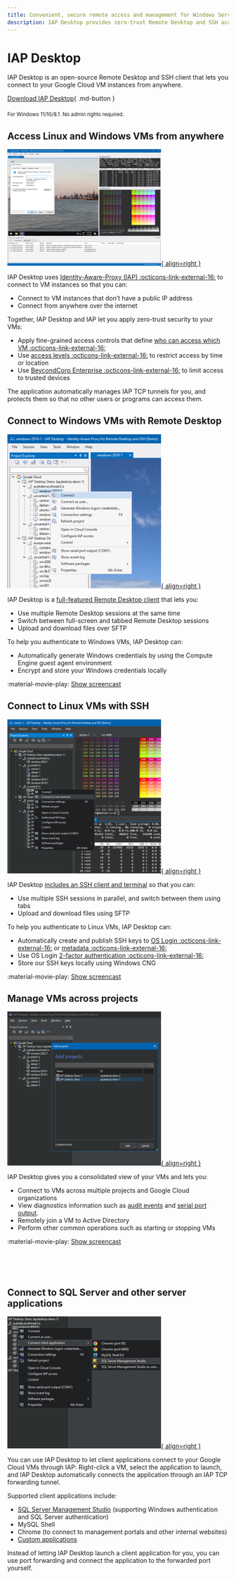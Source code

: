 ```yaml
---
title: Convenient, secure remote access and management for Windows Server and Linux VMs on Google Cloud
description: IAP Desktop provides zero-trust Remote Desktop and SSH access to Linux and Windows VMs on Compute Engine.
---
```


# IAP Desktop

IAP Desktop is an open-source Remote Desktop and SSH client that lets you connect to your Google Cloud VM instances from anywhere.

[Download IAP Desktop](https://github.com/GoogleCloudPlatform/iap-desktop/releases/latest/download/IapDesktop.msi){ .md-button }

<sub>
For Windows 11/10/8.1. No admin rights required.
</sub>

## Access Linux and Windows VMs from anywhere

[![Overview](images/screenshots/Overview_350.png){ align=right }](images/screenshots/Overview_1400.png?raw=true)

IAP Desktop uses [Identity-Aware-Proxy (IAP) :octicons-link-external-16:](https://cloud.google.com/iap/docs/tcp-forwarding-overview) to connect to VM instances so that you can:

*   Connect to VM instances that don’t have a public IP address
*   Connect from anywhere over the internet

Together, IAP Desktop and IAP let you apply zero-trust security to your VMs:

*   Apply fine-grained access controls that define 
    [who can access which VM :octicons-link-external-16:](https://cloud.google.com/iap/docs/using-tcp-forwarding#configuring_access_and_permissions)
*   Use [access levels :octicons-link-external-16:](https://cloud.google.com/iap/docs/cloud-iap-context-aware-access-howto) to restrict access by time or location
*   Use [BeycondCorp Enterprise :octicons-link-external-16:](https://cloud.google.com/beyondcorp-enterprise) to limit access to trusted devices

The application automatically manages IAP TCP tunnels for you, and protects them so that no other users or programs can access them.


## Connect to Windows VMs with Remote Desktop

[![Remote Desktop](images/screenshots/RemoteDesktop_350.png){ align=right }](images/screenshots/RemoteDesktop_1400.gif?raw=true)

IAP Desktop is a [full-featured Remote Desktop client](connect-windows.md) that lets you:

*   Use multiple Remote Desktop sessions at the same time
*   Switch between full-screen and tabbed Remote Desktop sessions
*   Upload and download files over SFTP

To help you authenticate to Windows VMs, IAP Desktop can:

*   Automatically generate Windows credentials by using the Compute Engine guest agent environment
*   Encrypt and store your Windows credentials locally

:material-movie-play: [Show screencast](images/screenshots/RemoteDesktop_1400.gif?raw=true)

## Connect to Linux VMs with SSH

[![SSH](images/screenshots/SSH_350.png){ align=right }](images/screenshots/SSH_1400.gif?raw=true)

IAP Desktop [includes an SSH client and terminal](connect-linux.md) so that you can:

*   Use multiple SSH sessions in parallel, and switch between them using tabs
*   Upload and download files using SFTP

To help you authenticate to Linux VMs, IAP Desktop can:

*   Automatically create and publish SSH keys to [OS Login :octicons-link-external-16:](https://cloud.google.com/compute/docs/oslogin) 
    or [metadata :octicons-link-external-16:](https://cloud.google.com/compute/docs/connect/add-ssh-keys#metadata)
*   Use OS Login [2-factor authentication :octicons-link-external-16:](https://cloud.google.com/compute/docs/oslogin/set-up-oslogin)
*   Store our SSH keys locally using Windows CNG

:material-movie-play: [Show screencast](images/screenshots/SSH_1400.gif?raw=true)


## Manage VMs across projects

[![Manage VMs across projects](images/screenshots/Manage_350.png){ align=right }](https://github.com/GoogleCloudPlatform/iap-desktop/blob/master/doc/images/Manage_1400.gif?raw=true)

IAP Desktop gives you a consolidated view of your VMs and lets you:

*   Connect to VMs across multiple projects and Google Cloud organizations
*   View diagnostics information such as [audit events](toolwindow-instance-properties.md)
    and [serial port output](toolwindow-serial-port-output.md).
*   Remotely join a VM to Active Directory 
*   Perform other common operations such as starting or stopping VMs


:material-movie-play: [Show screencast](images/screenshots/Manage_1400.gif?raw=true)

<br><br><br>

## Connect to SQL Server and other server applications

[![Connect to SQL Server](images/screenshots/Client_350.png){ align=right }](images/screenshots/Client_700.png?raw=true)


You can use IAP Desktop to let client applications connect to your Google Cloud VMs through IAP:
Right-click a VM, select the application to launch, and IAP Desktop automatically connects the
application through an IAP TCP forwarding tunnel. 

Supported client applications include:

*   [SQL Server Management Studio](connect-sqlserver.md) (supporting Windows authentication and SQL Server authentication)
*   MySQL Shell
*   Chrome (to connect to management portals and other internal websites)
*   [Custom applications](client-application-configuration.md)

Instead of letting IAP Desktop launch a client application for you, you can use port forwarding
and connect the application to the forwarded port yourself.